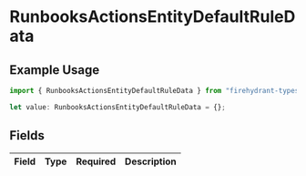 # RunbooksActionsEntityDefaultRuleData

## Example Usage

```typescript
import { RunbooksActionsEntityDefaultRuleData } from "firehydrant-typescript-sdk/models/components";

let value: RunbooksActionsEntityDefaultRuleData = {};
```

## Fields

| Field       | Type        | Required    | Description |
| ----------- | ----------- | ----------- | ----------- |